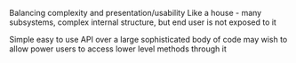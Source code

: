 Balancing complexity and presentation/usability
Like a house - many subsystems, complex internal structure, but end user is not exposed to it

Simple easy to use API over a large sophisticated body of code
may wish to allow power users to access lower level methods through it